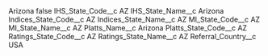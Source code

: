 <?xml version="1.0" encoding="UTF-8"?>
<CustomMetadata xmlns="http://soap.sforce.com/2006/04/metadata" xmlns:xsi="http://www.w3.org/2001/XMLSchema-instance" xmlns:xsd="http://www.w3.org/2001/XMLSchema">
    <label>Arizona</label>
    <protected>false</protected>
    <values>
        <field>IHS_State_Code__c</field>
        <value xsi:type="xsd:string">AZ</value>
    </values>
    <values>
        <field>IHS_State_Name__c</field>
        <value xsi:type="xsd:string">Arizona</value>
    </values>
    <values>
        <field>Indices_State_Code__c</field>
        <value xsi:type="xsd:string">AZ</value>
    </values>
    <values>
        <field>Indices_State_Name__c</field>
        <value xsi:type="xsd:string">AZ</value>
    </values>
    <values>
        <field>MI_State_Code__c</field>
        <value xsi:type="xsd:string">AZ</value>
    </values>
    <values>
        <field>MI_State_Name__c</field>
        <value xsi:type="xsd:string">AZ</value>
    </values>
    <values>
        <field>Platts_Name__c</field>
        <value xsi:type="xsd:string">Arizona</value>
    </values>
    <values>
        <field>Platts_State_Code__c</field>
        <value xsi:type="xsd:string">AZ</value>
    </values>
    <values>
        <field>Ratings_State_Code__c</field>
        <value xsi:type="xsd:string">AZ</value>
    </values>
    <values>
        <field>Ratings_State_Name__c</field>
        <value xsi:type="xsd:string">AZ</value>
    </values>
    <values>
        <field>Referral_Country__c</field>
        <value xsi:type="xsd:string">USA</value>
    </values>
</CustomMetadata>

